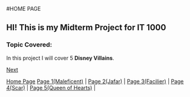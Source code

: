 #HOME PAGE
## HI! This is my Midterm Project for IT 1000

### Topic Covered: 
In this project I will cover 5 **Disney Villains**. 

[Next](markdown_page_1.md)

[Home Page](README.md)
[Page 1(Maleficent)](markdown_page_1.md) | 
[Page 2(Jafar)](markdown_page_2.md) | 
[Page 3(Facilier)](markdown_page_3.md) | 
[Page 4(Scar)](markdown_page_4.md) | 
[Page 5(Queen of Hearts)](markdown_page_5.md) |

